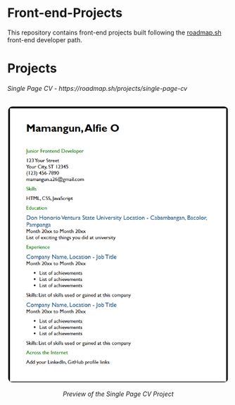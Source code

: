 # Front-end-Projects
This repository contains front-end projects built following the <a href="https://roadmap.sh/">roadmap.sh</a> front-end developer path.

# Projects
<h6>Single Page CV - https://roadmap.sh/projects/single-page-cv</h6>
<p align="center">
  <img 
    src="https://github.com/dokie-O/Front-end-Projects/blob/2adc25449a0bea58384e7494b0deb4e4e8c72fb2/assets/Single-page-CV.png?raw=true" 
    alt="Single Page CV Picture" 
    width="500"
    style="border-radius: 10px; border: 1px solid #ddd;" />
</p>

<p align="center"><i>Preview of the Single Page CV Project</i></p>
